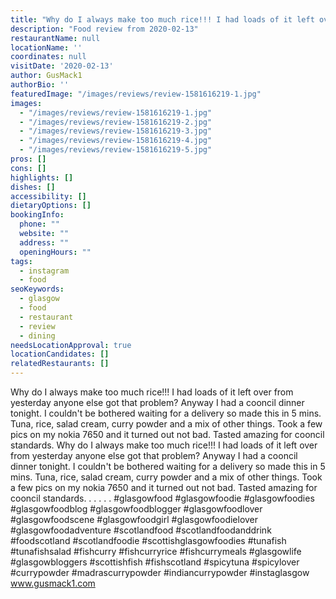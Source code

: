 ```yaml
---
title: "Why do I always make too much rice!!! I had loads of it left over from yesterday anyone else got that problem? Anyway I had a cooncil dinner tonight."
description: "Food review from 2020-02-13"
restaurantName: null
locationName: ''
coordinates: null
visitDate: '2020-02-13'
author: GusMack1
authorBio: ''
featuredImage: "/images/reviews/review-1581616219-1.jpg"
images:
  - "/images/reviews/review-1581616219-1.jpg"
  - "/images/reviews/review-1581616219-2.jpg"
  - "/images/reviews/review-1581616219-3.jpg"
  - "/images/reviews/review-1581616219-4.jpg"
  - "/images/reviews/review-1581616219-5.jpg"
pros: []
cons: []
highlights: []
dishes: []
accessibility: []
dietaryOptions: []
bookingInfo:
  phone: ""
  website: ""
  address: ""
  openingHours: ""
tags:
  - instagram
  - food
seoKeywords:
  - glasgow
  - food
  - restaurant
  - review
  - dining
needsLocationApproval: true
locationCandidates: []
relatedRestaurants: []
---
```


Why do I always make too much rice!!! I had loads of it left over from yesterday anyone else got that problem? Anyway I had a cooncil dinner tonight. I couldn't be bothered waiting for a delivery so made this in 5 mins. Tuna, rice, salad cream, curry powder and a mix of other things. Took a few pics on my nokia 7650 and it turned out not bad. Tasted amazing for cooncil standards.
Why do I always make too much rice!!! I had loads of it left over from yesterday anyone else got that problem? Anyway I had a cooncil dinner tonight. I couldn't be bothered waiting for a delivery so made this in 5 mins. Tuna, rice, salad cream, curry powder and a mix of other things. Took a few pics on my nokia 7650 and it turned out not bad. Tasted amazing for cooncil standards.
.
.
.
.
.
#glasgowfood #glasgowfoodie #glasgowfoodies #glasgowfoodblog #glasgowfoodblogger #glasgowfoodlover #glasgowfoodscene #glasgowfoodgirl #glasgowfoodielover #glasgowfoodadventure #scotlandfood #scotlandfoodanddrink #foodscotland #scotlandfoodie #scottishglasgowfoodies #tunafish #tunafishsalad #fishcurry #fishcurryrice #fishcurrymeals #glasgowlife #glasgowbloggers #scottishfish #fishscotland #spicytuna #spicylover #currypowder #madrascurrypowder #indiancurrypowder #instaglasgow www.gusmack1.com